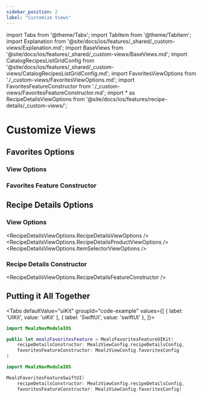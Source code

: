 ```yaml
---
sidebar_position: 2
label: "Customize Views"
---
```


import Tabs from '@theme/Tabs';
import TabItem from '@theme/TabItem';
import Explanation from '@site/docs/ios/features/_shared/_custom-views/Explanation.md';
import BaseViews from '@site/docs/ios/features/_shared/_custom-views/BaseViews.md';
import CatalogRecipesListGridConfig from '@site/docs/ios/features/_shared/_custom-views/CatalogRecipesListGridConfig.md';
import FavoritesViewOptions from './_custom-views/FavoritesViewOptions.md';
import FavoritesFeatureConstructor from './_custom-views/FavoritesFeatureConstructor.md';
import * as RecipeDetailsViewOptions from '@site/docs/ios/features/recipe-details/_custom-views/';

# Customize Views

<Explanation />
<BaseViews />

## Favorites Options

### View Options

<FavoritesViewOptions />
<CatalogRecipesListGridConfig />

### Favorites Feature Constructor

<FavoritesFeatureConstructor />

## Recipe Details Options

### View Options

<RecipeDetailsViewOptions.RecipeDetailsViewOptions />
<RecipeDetailsViewOptions.RecipeDetailsProductViewOptions />
<RecipeDetailsViewOptions.ItemSelectorViewOptions />

### Recipe Details Constructor

<RecipeDetailsViewOptions.RecipeDetailsFeatureConstructor />

## Putting it All Together

<Tabs
defaultValue="uiKit"
groupId="code-example"
values={[
{ label: 'UIKit', value: 'uiKit' },
{ label: 'SwiftUI', value: 'swiftUI' },
]}>

<TabItem value="uiKit">

```swift
import MealzNavModuleIOS

public let mealzFavoritesFeature = MealzFavoritesFeatureUIKit(
    recipeDetailsConstructor: MealzViewConfig.recipeDetailsConfig,
    favoritesFeatureConstructor: MealzViewConfig.favoritesConfig
)
```
</TabItem>
<TabItem value="swiftUI">

```swift
import MealzNavModuleIOS

MealzFavoritesFeatureSwiftUI(
    recipeDetailsConstructor: MealzViewConfig.recipeDetailsConfig,
    favoritesFeatureConstructor: MealzViewConfig.favoritesConfig)
```
</TabItem>
</Tabs>